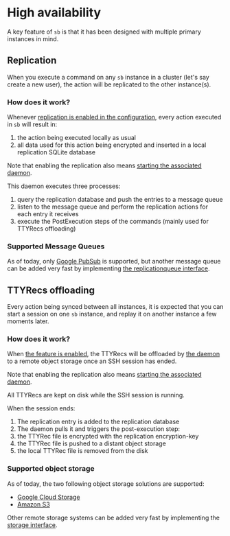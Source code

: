 # High availability

A key feature of `sb` is that it has been designed with multiple primary instances in mind.


## Replication

When you execute a command on any `sb` instance in a cluster (let's say create a new user),
the action will be replicated to the other instance(s).


### How does it work?

Whenever [replication is enabled in the configuration](./configuration.md#replication), every action executed in `sb`
will result in:
1. the action being executed locally as usual
2. all data used for this action being encrypted and inserted in a local replication SQLite database

Note that enabling the replication also means [starting the associated daemon](./installation.md#setup-the-daemon).

This daemon executes three processes:
1. query the replication database and push the entries to a message queue
2. listen to the message queue and perform the replication actions for each entry it receives
3. execute the PostExecution steps of the commands (mainly used for TTYRecs offloading)


### Supported Message Queues

As of today, only [Google PubSub](https://cloud.google.com/pubsub) is supported, but another message queue
can be added very fast by implementing [the replicationqueue interface](../internal/replicationqueue/replicationQueue.go).



## TTYRecs offloading

Every action being synced between all instances, it is expected that you can start a session on one `sb` instance,
and replay it on another instance a few moments later.


### How does it work?

When [the feature is enabled](./configuration.md#ttyrecs-offloading), the TTYRecs will be offloaded
by [the daemon](./installation.md#setup-the-daemon) to a remote object storage once an SSH session has ended.

Note that enabling the replication also means [starting the associated daemon](./installation.md#setup-the-daemon).

All TTYRecs are kept on disk while the SSH session is running.

When the session ends:
1. The replication entry is added to the replication database
2. The daemon pulls it and triggers the post-execution step:
  1. the TTYRec file is encrypted with the replication encryption-key
  2. the TTYRec file is pushed to a distant object storage
  3. the local TTYRec file is removed from the disk


### Supported object storage

As of today, the two following object storage solutions are supported:
- [Google Cloud Storage](https://cloud.google.com/storage)
- [Amazon S3](https://aws.amazon.com/s3/)

Other remote storage systems can be added very fast by implementing
the [storage interface](../internal/storage/storage.go).
